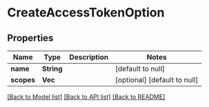# CreateAccessTokenOption

## Properties
Name | Type | Description | Notes
------------ | ------------- | ------------- | -------------
**name** | **String** |  | [default to null]
**scopes** | **Vec<String>** |  | [optional] [default to null]

[[Back to Model list]](../README.md#documentation-for-models) [[Back to API list]](../README.md#documentation-for-api-endpoints) [[Back to README]](../README.md)


